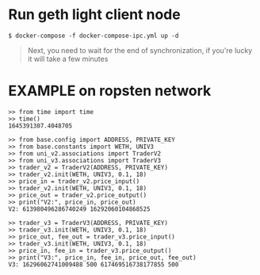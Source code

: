 # Run geth light client node
```commandline
$ docker-compose -f docker-compose-ipc.yml up -d
```
>Next, you need to wait for the end of synchronization,
> if you're lucky it will take a few minutes
# EXAMPLE on ropsten network
```shell
>> from time import time
>> time()
1645391307.4048705

>> from base.config import ADDRESS, PRIVATE_KEY
>> from base.constants import WETH, UNIV3
>> from uni_v2.associations import TraderV2
>> from uni_v3.associations import TraderV3
>> trader_v2 = TraderV2(ADDRESS, PRIVATE_KEY)
>> trader_v2.init(WETH, UNIV3, 0.1, 18)
>> price_in = trader_v2.price_input()
>> trader_v2.init(WETH, UNIV3, 0.1, 18)
>> price_out = trader_v2.price_output()
>> print("V2:", price_in, price_out)
V2: 613980496286740249 16292060104868525

>> trader_v3 = TraderV3(ADDRESS, PRIVATE_KEY)
>> trader_v3.init(WETH, UNIV3, 0.1, 18)
>> price_out, fee_out = trader_v3.price_input()
>> trader_v3.init(WETH, UNIV3, 0.1, 18)
>> price_in, fee_in = trader_v3.price_output()
>> print("V3:", price_in, fee_in, price_out, fee_out)
V3: 16296062741009488 500 617469516738177855 500
```